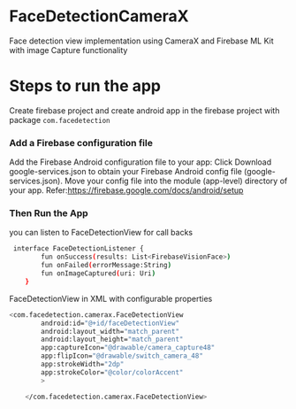 # FaceDetectionCameraX
Face detection view implementation using CameraX and Firebase ML Kit with image Capture functionality

# Steps to run the app
Create firebase project and create android app in the firebase project with package ``` com.facedetection ```

### Add a Firebase configuration file
Add the Firebase Android configuration file to your app:
Click Download google-services.json to obtain your Firebase Android config file (google-services.json).
Move your config file into the module (app-level) directory of your app.
 Refer:https://firebase.google.com/docs/android/setup

### Then Run the App
you can listen to FaceDetectionView for call backs

```sh
 interface FaceDetectionListener {
        fun onSuccess(results: List<FirebaseVisionFace>)
        fun onFailed(errorMessage:String)
        fun onImageCaptured(uri: Uri)
    }
```

FaceDetectionView in XML with configurable properties

```sh
<com.facedetection.camerax.FaceDetectionView
        android:id="@+id/faceDetectionView"
        android:layout_width="match_parent"
        android:layout_height="match_parent"
        app:captureIcon="@drawable/camera_capture48"
        app:flipIcon="@drawable/switch_camera_48"
        app:strokeWidth="2dp"
        app:strokeColor="@color/colorAccent"
        >

    </com.facedetection.camerax.FaceDetectionView>
    
```


    
